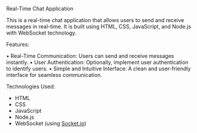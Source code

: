 Real-Time Chat Application

This is a real-time chat application that allows users to send and receive messages in real-time. It is built using HTML, CSS, JavaScript, and Node.js with WebSocket technology.

Features:

•	Real-Time Communication: Users can send and receive messages instantly.
•	User Authentication: Optionally, implement user authentication to identify users.
•	Simple and Intuitive Interface: A clean and user-friendly interface for seamless communication.

Technologies Used:
- HTML
- CSS
- JavaScript
- Node.js
- WebSocket (using [Socket.io](https://socket.io/))

